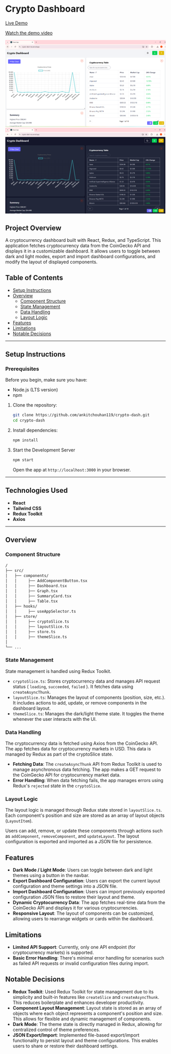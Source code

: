 # Crypto Dashboard
[Live Demo](https://crypto-dash-mu.vercel.app/)

[Watch the demo video](https://www.loom.com/share/6cd25fa6350a4b19a1a2635cd0864afe?sid=34186754-b44b-4ceb-87ac-649a35e74e0f)

![image](image.png)
![image](image-1.png)

## Project Overview
A cryptocurrency dashboard built with React, Redux, and TypeScript. This application fetches cryptocurrency data from the CoinGecko API and displays it in a customizable dashboard. It allows users to toggle between dark and light modes, export and import dashboard configurations, and modify the layout of displayed components.

## Table of Contents

- [Setup Instructions](#setup-instructions)
- [Overview](#overview)
  - [Component Structure](#component-structure)
  - [State Management](#state-management)
  - [Data Handling](#data-handling)
  - [Layout Logic](#layout-logic)
- [Features](#features)
- [Limitations](#limitations)
- [Notable Decisions](#notable-decisions)



---

## Setup Instructions
### Prerequisites
Before you begin, make sure you have:

- Node.js (LTS version)
- npm 

1. Clone the repository:

    ```bash
    git clone https://github.com/ankitchouhan119/crypto-dash.git
    cd crypto-dash
    ```


2. Install dependencies:
    ```bash
    npm install
    ```

4. Start the Development Server
    ```bash
    npm start
    ```
    Open the app at `http://localhost:3000` in your browser.


---

## Technologies Used
- **React**
- **Tailwind CSS**
- **Redux Toolkit**
- **Axios**



---

## Overview
### Component Structure

    /
    ├── src/
    │   ├── components/ 
    │   │     ├── AddComponentButton.tsx                    
    │   │     ├── Dashboard.tsx                    
    │   │     ├── Graph.tsx                    
    │   │     ├── SummaryCard.tsx                    
    │   │     ├── Table.tsx                    
    │   ├── hooks/
    │   │     ├── useAppSelector.ts   
    │   ├── store/
    │   │     ├── cryptoSlice.ts            
    │   │     ├── layoutSlice.ts            
    │   │     ├── store.ts            
    │   │     ├── themeSlice.ts            
    │                  
    └── ...

### State Management
State management is handled using Redux Toolkit.
 - `cryptoSlice.ts`:  Stores cryptocurrency data and manages API request status ( `loading`, `succeeded`, `failed` ). It fetches data using `createAsyncThunk`.
 - `layoutSlice.ts`:  Manages the layout of components (position, size, etc.). It includes actions to add, update, or remove components in the dashboard layout.
 - `themeSlice.ts`:  Manages the dark/light theme state. It toggles the theme whenever the user interacts with the UI.

### Data Handling
The cryptocurrency data is fetched using Axios from the CoinGecko API. The app fetches data for cryptocurrency markets in USD. This data is managed by Redux as part of the cryptoSlice state.

- **Fetching Data**: The `createAsyncThunk` API from Redux Toolkit is used to manage asynchronous data fetching. The app makes a GET request to the CoinGecko API for cryptocurrency market data.
- **Error Handling**: When data fetching fails, the app manages errors using Redux's `rejected` state in the `cryptoSlice`.

### Layout Logic
The layout logic is managed through Redux state stored in `layoutSlice.ts`. Each component's position and size are stored as an array of layout objects (`LayoutItem`).

Users can add, remove, or update these components through actions such as `addComponent`, `removeComponent`, and `updateLayout`. The layout configuration is exported and imported as a JSON file for persistence.

## Features
- **Dark Mode / Light Mode**: Users can toggle between dark and light themes using a button in the navbar.
- **Export Dashboard Configuration**: Users can export the current layout configuration and theme settings into a JSON file.
- **Import Dashboard Configuration**: Users can import previously exported configuration JSON files to restore their layout and theme.
- **Dynamic Cryptocurrency Data**: The app fetches real-time data from the CoinGecko API and displays it for various cryptocurrencies.
- **Responsive Layout**: The layout of components can be customized, allowing users to rearrange widgets or cards within the dashboard.

## Limitations
- **Limited API Support**: Currently, only one API endpoint (for cryptocurrency markets) is supported.
- **Basic Error Handling**: There's minimal error handling for scenarios such as failed API requests or invalid configuration files during import.


## Notable Decisions
- **Redux Toolkit**: Used Redux Toolkit for state management due to its simplicity and built-in features like `createSlice` and `createAsyncThunk`. This reduces boilerplate and enhances developer productivity.
- **Component Layout Management**: Layout state is stored as an array of objects where each object represents a component's position and size. This allows for flexible and dynamic management of components.
- **Dark Mode**: The theme state is directly managed in Redux, allowing for centralized control of theme preferences.
- **JSON Export/Import**: Implemented file-based export/import functionality to persist layout and theme configurations. This enables users to share or restore their dashboard settings.




